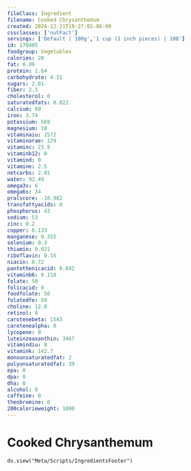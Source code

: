 ```yaml
---
fileClass: Ingredient
filename: Cooked Chrysanthemum
created: 2024-12-21T19:27:02-06:00
cssclasses: ['nutFact']
servings: ['Default | 100g','1 cup (1 inch pieces) | 100']
id: 170405
foodgroup: Vegetables
calories: 20
fat: 0.09
protein: 1.64
carbohydrate: 4.31
sugars: 2.01
fiber: 2.3
cholesterol: 0
saturatedfats: 0.022
calcium: 69
iron: 3.74
potassium: 569
magnesium: 18
vitaminaiu: 2572
vitaminarae: 129
vitaminc: 23.9
vitaminb12: 0
vitamind: 0
vitamine: 2.5
netcarbs: 2.01
water: 92.49
omega3s: 6
omega6s: 34
pralscore: -10.982
transfattyacids: 0
phosphorus: 43
sodium: 53
zinc: 0.2
copper: 0.133
manganese: 0.355
selenium: 0.3
thiamin: 0.021
riboflavin: 0.16
niacin: 0.72
pantothenicacid: 0.042
vitaminb6: 0.118
folate: 50
folicacid: 0
foodfolate: 50
folatedfe: 50
choline: 12.8
retinol: 0
carotenebeta: 1543
carotenealpha: 0
lycopene: 0
luteinzeaxanthin: 3467
vitamindiu: 0
vitamink: 142.7
monounsaturatedfat: 2
polyunsaturatedfat: 39
epa: 0
dpa: 0
dha: 0
alcohol: 0
caffeine: 0
theobromine: 0
200calorieweight: 1000
---
```


# Cooked Chrysanthemum

```dataviewjs
dv.view("Meta/Scripts/IngredientsFooter")
```
